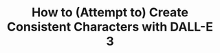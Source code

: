 ---
title: How to (Attempt to) Create Consistent Characters with DALL-E 3
tags: [ChatGPT, Prompt Engineering, Dalle 3, OpenAI, Artificial Intelligence]
style: border
color: warning
description: 5 Prompt Engineering Tricks to Make Open AI’s Image Generation Tool More Consistent
external_url: https://generativeai.pub/how-to-attempt-to-create-consistent-characters-with-dall-e-3-5d26556fedc8
---